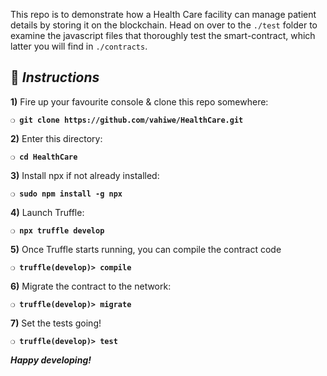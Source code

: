 This repo is to demonstrate how a Health Care facility can manage patient details by storing it on the blockchain. Head on over to the `./test` folder to examine the javascript files that thoroughly test the smart-contract, which latter you will find in `./contracts`.

## :page_with_curl:  _Instructions_

**1)** Fire up your favourite console & clone this repo somewhere:

__`❍ git clone https://github.com/vahiwe/HealthCare.git`__

**2)** Enter this directory:

__`❍ cd HealthCare`__

**3)** Install npx if not already installed:

__`❍ sudo npm install -g npx `__

**4)** Launch Truffle:

__`❍ npx truffle develop`__

**5)** Once Truffle starts running, you can compile the contract code

__`❍ truffle(develop)> compile`__

**6)** Migrate the contract to the network:

__`❍ truffle(develop)> migrate `__

**7)** Set the tests going!

__`❍ truffle(develop)> test`__

__*Happy developing!*__
